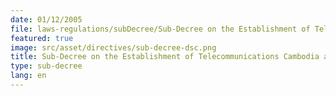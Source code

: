 ```yaml
---
date: 01/12/2005
file: laws-regulations/subDecree/Sub-Decree on the Establishment of Telecommunications Cambodia as a Public Enterprise.pdf
featured: true
image: src/asset/directives/sub-decree-dsc.png
title: Sub-Decree on the Establishment of Telecommunications Cambodia as a Public Enterprise
type: sub-decree
lang: en
---
```

